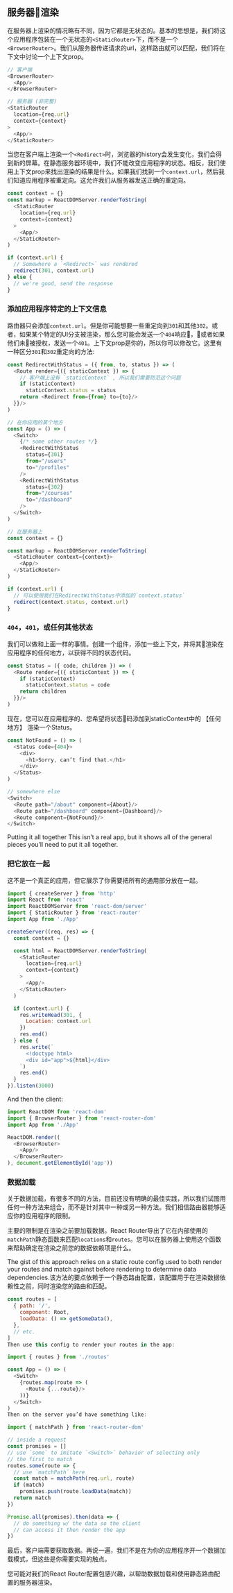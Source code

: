 ## 服务器渲染

在服务器上渲染的情况略有不同，因为它都是无状态的。基本的思想是，我们将这个应用程序包装在一个无状态的`<StaticRouter>`下，而不是一个`<BrowserRouter>`。我们从服务器传递请求的url，这样路由就可以匹配，我们将在下文中讨论一个上下文prop。

```js
// 客户端
<BrowserRouter>
  <App/>
</BrowserRouter>

// 服务器 (非完整)
<StaticRouter
  location={req.url}
  context={context}
>
  <App/>
</StaticRouter>
```
当您在客户端上渲染一个`<Redirect>`时，浏览器的history会发生变化，我们会得到新的屏幕。在静态服务器环境中，我们不能改变应用程序的状态。相反，我们使用上下文prop来找出渲染的结果是什么。如果我们找到一个`context.url`，然后我们知道应用程序被重定向。这允许我们从服务器发送正确的重定向。
```js
const context = {}
const markup = ReactDOMServer.renderToString(
  <StaticRouter
    location={req.url}
    context={context}
  >
    <App/>
  </StaticRouter>
)

if (context.url) {
  // Somewhere a `<Redirect>` was rendered
  redirect(301, context.url)
} else {
  // we're good, send the response
}
```
### **添加应用程序特定的上下文信息**

路由器只会添加`context.url`。但是你可能想要一些重定向到`301`和其他`302`。或者，如果某个特定的UI分支被渲染，那么您可能会发送一个`404`响应，或者如果他们未被授权，发送一个`401`。上下文prop是你的，所以你可以修改它。这里有一种区分`301`和`302`重定向的方法:

```js
const RedirectWithStatus = ({ from, to, status }) => (
  <Route render={({ staticContext }) => {
    // 客户端上没有 `staticContext` , 所以我们需要防范这个问题
    if (staticContext)
      staticContext.status = status
    return <Redirect from={from} to={to}/>
  }}/>
)

// 在你应用的某个地方
const App = () => (
  <Switch>
    {/* some other routes */}
    <RedirectWithStatus
      status={301}
      from="/users"
      to="/profiles"
    />
    <RedirectWithStatus
      status={302}
      from="/courses"
      to="/dashboard"
    />
  </Switch>
)

// 在服务器上
const context = {}

const markup = ReactDOMServer.renderToString(
  <StaticRouter context={context}>
    <App/>
  </StaticRouter>
)

if (context.url) {
  // 可以使用我们在RedirectWithStatus中添加的`context.status` 
  redirect(context.status, context.url)
}
```
### **`404`，`401`，或任何其他状态**

我们可以做和上面一样的事情。创建一个组件，添加一些上下文，并将其渲染在应用程序的任何地方，以获得不同的状态代码。
```js
const Status = ({ code, children }) => (
  <Route render={({ staticContext }) => {
    if (staticContext)
      staticContext.status = code
    return children
  }}/>
)
```

现在，您可以在应用程序的、您希望将状态码添加到staticContext中的 【任何地方】 渲染一个Status。

```js
const NotFound = () => (
  <Status code={404}>
    <div>
      <h1>Sorry, can’t find that.</h1>
    </div>
  </Status>
)

// somewhere else
<Switch>
  <Route path="/about" component={About}/>
  <Route path="/dashboard" component={Dashboard}/>
  <Route component={NotFound}/>
</Switch>
```
Putting it all together
This isn’t a real app, but it shows all of the general pieces you’ll need to put it all together.
### **把它放在一起**
这不是一个真正的应用，但它展示了你需要把所有的通用部分放在一起。

```js
import { createServer } from 'http'
import React from 'react'
import ReactDOMServer from 'react-dom/server'
import { StaticRouter } from 'react-router'
import App from './App'

createServer((req, res) => {
  const context = {}

  const html = ReactDOMServer.renderToString(
    <StaticRouter
      location={req.url}
      context={context}
    >
      <App/>
    </StaticRouter>
  )

  if (context.url) {
    res.writeHead(301, {
      Location: context.url
    })
    res.end()
  } else {
    res.write(`
      <!doctype html>
      <div id="app">${html}</div>
    `)
    res.end()
  }
}).listen(3000)
```
And then the client:

```js
import ReactDOM from 'react-dom'
import { BrowserRouter } from 'react-router-dom'
import App from './App'

ReactDOM.render((
  <BrowserRouter>
    <App/>
  </BrowserRouter>
), document.getElementById('app'))
```
### **数据加载**

关于数据加载，有很多不同的方法，目前还没有明确的最佳实践，所以我们试图用任何一种方法来组合，而不是针对其中一种或另一种方法。我们相信路由器能够适应你的应用程序的限制。

主要的限制是在渲染之前要加载数据。React Router导出了它在内部使用的`matchPath`静态函数来匹配`locations`和`routes`。您可以在服务器上使用这个函数来帮助确定在渲染之前您的数据依赖项是什么。

The gist of this approach relies on a static route config used to both render your routes and match against before rendering to determine data dependencies.该方法的要点依赖于一个静态路由配置，该配置用于在渲染数据依赖性之前，同时渲染您的路由和匹配。

```js
const routes = [
  { path: '/',
    component: Root,
    loadData: () => getSomeData(),
  },
  // etc.
]
Then use this config to render your routes in the app:

import { routes } from './routes'

const App = () => (
  <Switch>
    {routes.map(route => (
      <Route {...route}/>
    ))}
  </Switch>
)
Then on the server you’d have something like:

import { matchPath } from 'react-router-dom'

// inside a request
const promises = []
// use `some` to imitate `<Switch>` behavior of selecting only
// the first to match
routes.some(route => {
  // use `matchPath` here
  const match = matchPath(req.url, route)
  if (match)
    promises.push(route.loadData(match))
  return match
})

Promise.all(promises).then(data => {
  // do something w/ the data so the client
  // can access it then render the app
})
```

最后，客户端需要获取数据。再说一遍，我们不是在为你的应用程序开一个数据加载模式，但这些是你需要实现的触点。

您可能对我们的React Router配置包感兴趣，以帮助数据加载和使用静态路由配置的服务器渲染。